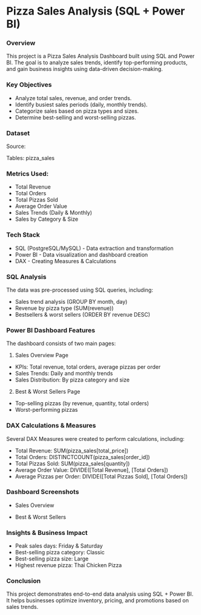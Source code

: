 # Pizza Sales Analysis (SQL + Power BI)

### Overview
This project is a Pizza Sales Analysis Dashboard built using SQL and Power BI. The goal is to analyze sales trends, identify top-performing products, and gain business insights using data-driven decision-making.

### Key Objectives
- Analyze total sales, revenue, and order trends.
- Identify busiest sales periods (daily, monthly trends).
- Categorize sales based on pizza types and sizes.
- Determine best-selling and worst-selling pizzas.

### Dataset
Source: 

Tables: pizza_sales

### Metrics Used:

- Total Revenue
- Total Orders
- Total Pizzas Sold
- Average Order Value
- Sales Trends (Daily & Monthly)
- Sales by Category & Size

### Tech Stack
- SQL (PostgreSQL/MySQL) - Data extraction and transformation
- Power BI - Data visualization and dashboard creation
- DAX - Creating Measures & Calculations

### SQL Analysis
The data was pre-processed using SQL queries, including:

- Sales trend analysis (GROUP BY month, day)
- Revenue by pizza type (SUM(revenue))
- Bestsellers & worst sellers (ORDER BY revenue DESC)

### Power BI Dashboard Features
The dashboard consists of two main pages:

1. Sales Overview Page

- KPIs: Total revenue, total orders, average pizzas per order
- Sales Trends: Daily and monthly trends
- Sales Distribution: By pizza category and size

2. Best & Worst Sellers Page

- Top-selling pizzas (by revenue, quantity, total orders)
- Worst-performing pizzas

### DAX Calculations & Measures

Several DAX Measures were created to perform calculations, including:

- Total Revenue: SUM(pizza_sales[total_price])
- Total Orders: DISTINCTCOUNT(pizza_sales[order_id])
- Total Pizzas Sold: SUM(pizza_sales[quantity])
- Average Order Value: DIVIDE([Total Revenue], [Total Orders])
- Average Pizzas per Order: DIVIDE([Total Pizzas Sold], [Total Orders])


### Dashboard Screenshots
- Sales Overview

- Best & Worst Sellers


### Insights & Business Impact
- Peak sales days: Friday & Saturday
- Best-selling pizza category: Classic
- Best-selling pizza size: Large
- Highest revenue pizza: Thai Chicken Pizza

### Conclusion
This project demonstrates end-to-end data analysis using SQL + Power BI. It helps businesses optimize inventory, pricing, and promotions based on sales trends.
